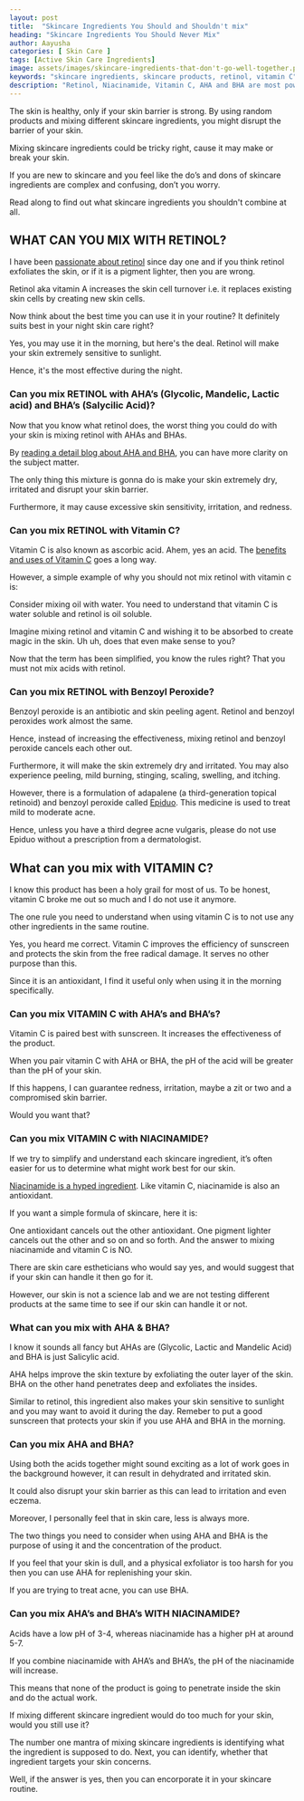 ```yaml
---
layout: post
title:  "Skincare Ingredients You Should and Shouldn't mix"
heading: "Skincare Ingredients You Should Never Mix"
author: Aayusha
categories: [ Skin Care ]
tags: [Active Skin Care Ingredients]
image: assets/images/skincare-ingredients-that-don't-go-well-together.png
keywords: "skincare ingredients, skincare products, retinol, vitamin C"
description: "Retinol, Niacinamide, Vitamin C, AHA and BHA are most powerful skincare ingredients. Is it ok to mix different skincare ingredients together? " 
---
```


The skin is healthy, only if your skin barrier is strong. By using random products and mixing different skincare ingredients, you might disrupt the barrier of your skin.

Mixing skincare ingredients could be tricky right, cause it may make or break your skin. 

If you are new to skincare and you feel like the do’s and dons of skincare ingredients are complex and confusing, don’t you worry.

Read along to find out what skincare ingredients you shouldn't combine at all. 

## WHAT CAN YOU MIX WITH RETINOL?

I have been <a href="https://www.sheenyskincare.com/retinol-in-skin-care-uses-benefits/" rel="dofollow" target="blank">passionate about retinol</a> since day one and if you think retinol exfoliates the skin, or if it is a pigment lighter, then you are wrong. 

Retinol aka vitamin A increases the skin cell turnover i.e. it replaces existing skin cells by creating new skin cells.

Now think about the best time you can use it in your routine? It definitely suits best in your night skin care right?  

Yes, you may use it in the morning, but here's the deal. Retinol will make your skin extremely sensitive to sunlight. 

Hence, it's the most effective during the night. 

### Can you mix RETINOL with AHA’s (Glycolic, Mandelic, Lactic acid) and BHA’s (Salycilic Acid)?

Now that you know what retinol does, the worst thing you could do with your skin is mixing retinol with AHAs and BHAs. 

By <a href="https://www.sheenyskincare.com/what-is-salicylic-acid/" rel="dofollow" target="blank">reading a detail blog about AHA and BHA</a>, you can have more clarity on the subject matter.

The only thing this mixture is gonna do is make your skin extremely dry, irritated and disrupt your skin barrier.

Furthermore, it may cause excessive skin sensitivity, irritation, and redness.

### Can you mix RETINOL with Vitamin C?

Vitamin C is also known as ascorbic acid. Ahem, yes an acid. The <a href="https://www.sheenyskincare.com/vitamin-c-benefits-for-skin/" rel="dofollow" target="blank">benefits and uses of Vitamin C</a> goes a long way.

However, a simple example of why you should not mix retinol with vitamin c is:

Consider mixing oil with water. You need to understand that vitamin C is water soluble and retinol is oil soluble. 

Imagine mixing retinol and vitamin C and wishing it to be absorbed to create magic in the skin. Uh uh, does that even make sense to you?

Now that the term has been simplified, you know the rules right? That you must not mix acids with retinol.

### Can you mix RETINOL with Benzoyl Peroxide?

Benzoyl peroxide is an antibiotic and skin peeling agent. Retinol and benzoyl peroxides work almost the same. 

Hence, instead of increasing the effectiveness, mixing retinol and benzoyl peroxide cancels each other out.

Furthermore, it will make the skin extremely dry and irritated. You may also experience peeling, mild burning, stinging, scaling, swelling, and itching.

However, there is a formulation of adapalene (a third-generation topical retinoid) and benzoyl peroxide called <a target="_blank" href="https://www.amazon.com/gp/product/1300826061/ref=as_li_tl?ie=UTF8&camp=1789&creative=9325&creativeASIN=1300826061&linkCode=as2&tag=sheenycare-20&linkId=a0837ad6096abc90427c576d7b95a274">Epiduo</a>. This medicine is used to treat mild to moderate acne.

Hence, unless you have a third degree acne vulgaris, please do not use Epiduo without a prescription from a dermatologist.

## What can you mix with VITAMIN C?

I know this product has been a holy grail for most of us. To be honest, vitamin C broke me out so much and I do not use it anymore.

The one rule you need to understand when using vitamin C is to not use any other ingredients in the same routine.

Yes, you heard me correct. Vitamin C improves the efficiency of sunscreen and protects the skin from the free radical damage. It serves no other purpose than this.

Since it is an antioxidant, I find it useful only when using it in the morning specifically. 

### Can you mix VITAMIN C with AHA’s and BHA’s?
Vitamin C is paired best with sunscreen. It increases the effectiveness of the product.

When you pair vitamin C with AHA or BHA, the pH of the acid will be greater than the pH of your skin.

If this happens, I can guarantee redness, irritation, maybe a zit or two and a compromised skin barrier.

Would you want that?

### Can you mix VITAMIN C with NIACINAMIDE?

If we try to simplify and understand each skincare ingredient, it’s often easier for us to determine what might work best for our skin.

<a href="https://www.sheenyskincare.com/what-is-niacinamide/" rel="dofollow" target="blank">Niacinamide is a hyped ingredient</a>. Like vitamin C, niacinamide is also an antioxidant. 

If you want a simple formula of skincare, here it is:

One antioxidant cancels out the other antioxidant. One pigment lighter cancels out the other and so on and so forth.
And the answer to mixing niacinamide and vitamin C is NO. 

There are skin care estheticians who would say yes, and would suggest that if your skin can handle it then go for it. 

However, our skin is not a science lab and we are not testing different products at the same time to see if our skin can handle it or not.

### What can you mix with AHA & BHA?

I know it sounds all fancy but AHAs are (Glycolic, Lactic and Mandelic Acid) and BHA is just Salicylic acid.

AHA helps improve the skin texture by exfoliating the outer layer of the skin. BHA on the other hand penetrates deep and exfoliates the insides.

Similar to retinol, this ingredient also makes your skin sensitive to sunlight and you may want to avoid it during the day. Remeber to put a good sunscreen that protects your skin if you use AHA and BHA in the morning.

### Can you mix AHA and BHA?

Using both the acids together might sound exciting as a lot of work goes in the background however, it can result in dehydrated and irritated skin.

It could also disrupt your skin barrier as this can lead to irritation and even eczema.

Moreover, I personally feel that in skin care, less is always more.

The two things you need to consider when using AHA and BHA is the purpose of using it and the concentration of the product.

If you feel that your skin is dull, and a physical exfoliator is too harsh for you then you can use AHA for replenishing your skin.

If you are trying to treat acne, you can use BHA.

### Can you mix AHA’s and BHA’s WITH NIACINAMIDE?

Acids have a low pH of 3-4, whereas niacinamide has a higher pH at around 5-7. 

If you combine niacinamide with AHA’s and BHA’s, the pH of the niacinamide will increase.

This means that none of the product is going to penetrate inside the skin and do the actual work.

If mixing different skincare ingredient would do too much for your skin, would you still use it? 

The number one mantra of mixing skincare ingredients is identifying what the ingredient is supposed to do. Next, you can identify, whether that ingredient targets your skin concerns.

Well, if the answer is yes, then you can encorporate it in your skincare routine.







